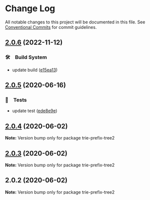 # Change Log

All notable changes to this project will be documented in this file.
See [Conventional Commits](https://conventionalcommits.org) for commit guidelines.

## [2.0.6](https://github.com/bluelovers/ws-trie/compare/trie-prefix-tree2@2.0.5...trie-prefix-tree2@2.0.6) (2022-11-12)



### 🛠　Build System

* update build ([e15ea13](https://github.com/bluelovers/ws-trie/commit/e15ea13308387969d0f4755af5c9273596a1d123))



## [2.0.5](https://github.com/bluelovers/ws-trie/compare/trie-prefix-tree2@2.0.4...trie-prefix-tree2@2.0.5) (2020-06-16)


### 🚨　Tests

*  update test ([ede8e9e](https://github.com/bluelovers/ws-trie/commit/ede8e9e3d8c37730e2b35980bce18f2481de3c2c))





## [2.0.4](https://github.com/bluelovers/ws-trie/compare/trie-prefix-tree2@2.0.3...trie-prefix-tree2@2.0.4) (2020-06-02)

**Note:** Version bump only for package trie-prefix-tree2





## [2.0.3](https://github.com/bluelovers/ws-trie/compare/trie-prefix-tree2@2.0.2...trie-prefix-tree2@2.0.3) (2020-06-02)

**Note:** Version bump only for package trie-prefix-tree2





## 2.0.2 (2020-06-02)

**Note:** Version bump only for package trie-prefix-tree2

